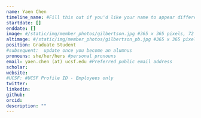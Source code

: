 ```yaml
---
name: Yaen Chen
timeline_name: #Fill this out if you'd like your name to appear differently on the Timeline.
startdate: []
enddate: []
image: #/static/img/member_photos/gilbertson.jpg #365 x 365 pixels, 72 dpi
altimage: #/static/img/member_photos/gilbertson_pb.jpg #365 x 365 pixels, 72 dpi
position: Graduate Student
#subsequent:  update once you become an alumnus
pronouns: she/her/hers #personal pronouns
email: yaen.chen (at) ucsf.edu #Preferred public email address
scholar: 
website:
#UCSF: #UCSF Profile ID - Employees only
twitter: 
linkedin: 
github: 
orcid: 
description: ""
---
```

